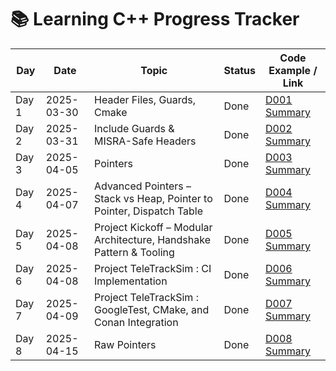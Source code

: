# 📚 Learning C++ Progress Tracker

| Day   | Date       | Topic                                                                 | Status | Code Example / Link                                    |
| ----- | ---------- | --------------------------------------------------------------------- | ------ | ------------------------------------------------------ |
| Day 1 | 2025-03-30 | Header Files, Guards, Cmake                                           | Done   | [D001 Summary](./D001-header-files/README.md)          |
| Day 2 | 2025-03-31 | Include Guards & MISRA-Safe Headers                                   | Done   | [D002 Summary](./D002-include-guards/README.md)        |
| Day 3 | 2025-04-05 | Pointers                                                              | Done   | [D003 Summary](./D003-pointers/README.md)              |
| Day 4 | 2025-04-07 | Advanced Pointers – Stack vs Heap, Pointer to Pointer, Dispatch Table | Done   | [D004 Summary](./D004-pointers-advanced/README.md)     |
| Day 5 | 2025-04-08 | Project Kickoff – Modular Architecture, Handshake Pattern & Tooling   | Done   | [D005 Summary](./D005-teletrack-sim-kickoff/README.md) |
| Day 6 | 2025-04-08 | Project TeleTrackSim : CI Implementation                              | Done   | [D006 Summary](./D006-ci-implementation/README.md)     |
| Day 7 | 2025-04-09 | Project TeleTrackSim : GoogleTest, CMake, and Conan Integration                              | Done   | [D007 Summary](./D007-gtest-cmake-conan/README.md)     |
| Day 8 | 2025-04-15 | Raw Pointers                              | Done   | [D008 Summary](./D008-raw-pointers/README.md)     |

